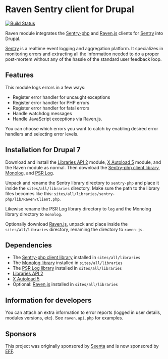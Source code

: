 Raven Sentry client for Drupal
==============================

[![Build Status](https://travis-ci.org/mfb/raven.svg?branch=7.x-1.x)](https://travis-ci.org/mfb/raven)

Raven module integrates the
[Sentry-php](https://github.com/getsentry/sentry-php) and
[Raven.js](https://github.com/getsentry/raven-js) clients for
[Sentry](https://getsentry.com/) into Drupal.

[Sentry](https://getsentry.com/) is a realtime event logging and
aggregation platform. It specializes in monitoring errors and extracting
all the information needed to do a proper post-mortem without
any of the hassle of the standard user feedback loop.


## Features

This module logs errors in a few ways:

* Register error handler for uncaught exceptions
* Register error handler for PHP errors
* Register error handler for fatal errors
* Handle watchdog messages
* Handle JavaScript exceptions via Raven.js.

You can choose which errors you want to catch by enabling
desired error handlers and selecting error levels.


## Installation for Drupal 7

Download and install the [Libraries API 2](http://drupal.org/project/libraries)
module, [X Autoload 5](http://drupal.org/project/xautoload) module, and the
Raven module as normal. Then download the
[Sentry-php client library](https://github.com/getsentry/sentry-php/releases),
[Monolog](https://github.com/Seldaek/monolog/releases), and
[PSR Log](https://github.com/php-fig/log/releases).

Unpack and rename the Sentry library directory to `sentry-php` and
place it inside the `sites/all/libraries` directory.
Make sure the path to the library files
becomes like this: `sites/all/libraries/sentry-php/lib/Raven/Client.php`.

Likewise rename the PSR Log library directory to `log` and the Monolog
library directory to `monolog`.

Optionally download [Raven.js](https://github.com/getsentry/raven-js/releases),
unpack and place inside the `sites/all/libraries` directory, renaming the
directory to `raven-js`.


## Dependencies

* The [Sentry-php client library](https://github.com/getsentry/sentry-php)
installed in `sites/all/libraries`
* The [Monolog library](https://github.com/Seldaek/monolog)
installed in `sites/all/libraries`
* The [PSR Log library](https://github.com/php-fig/log)
installed in `sites/all/libraries`
* [Libraries API 2](http://drupal.org/project/libraries)
* [X Autoload 5](http://drupal.org/project/xautoload)
* Optional: [Raven.js](https://github.com/getsentry/raven-js)
installed in `sites/all/libraries`


## Information for developers

You can attach an extra information to error reports (logged in user details,
modules versions, etc). See `raven.api.php` for examples.


## Sponsors

This project was originally sponsored by [Seenta](http://seenta.ru/) and is
now sponsored by [EFF](https://www.eff.org/).
